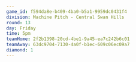 ```yaml
---
game_id: f594da8e-b409-4ba0-b5a1-9959dc0431f4
division: Machine Pitch - Central Swan Hills
round: 13
day: Friday
time: 5pm
teamHome: 2f2b1398-20cd-4be1-9a45-ea7c242b6c01
teamAway: 63dc9704-7130-4a0f-b1ec-609c06ec09a7
diamond: 1
---
```


